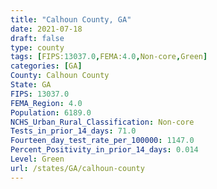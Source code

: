 ```yaml
---
title: "Calhoun County, GA"
date: 2021-07-18
draft: false
type: county
tags: [FIPS:13037.0,FEMA:4.0,Non-core,Green]
categories: [GA]
County: Calhoun County
State: GA
FIPS: 13037.0
FEMA_Region: 4.0
Population: 6189.0
NCHS_Urban_Rural_Classification: Non-core
Tests_in_prior_14_days: 71.0
Fourteen_day_test_rate_per_100000: 1147.0
Percent_Positivity_in_prior_14_days: 0.014
Level: Green
url: /states/GA/calhoun-county
---
```



